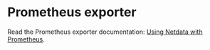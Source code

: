 <!--
title: "Prometheus exporter"
custom_edit_url: https://github.com/netdata/netdata/edit/master/web/api/exporters/prometheus/README.md
-->

# Prometheus exporter

Read the Prometheus exporter documentation: [Using Netdata with Prometheus](/exporting/prometheus/README.md).


